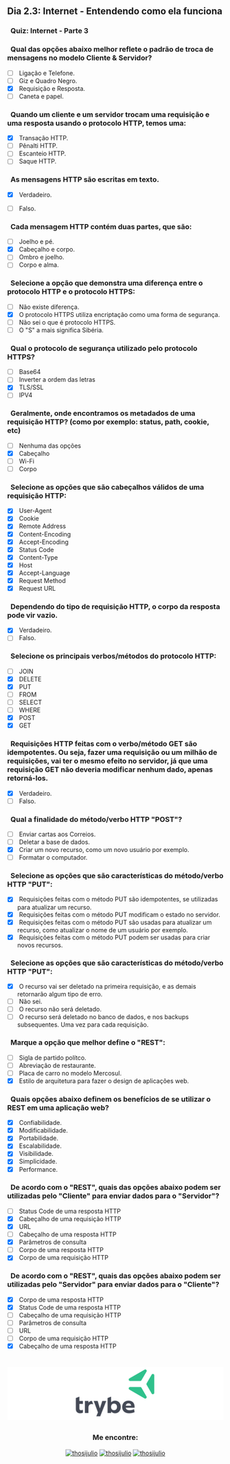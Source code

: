 ## Dia 2.3: Internet - Entendendo como ela funciona

### &nbsp; Quiz: Internet - Parte 3

### &nbsp; Qual das opções abaixo melhor reflete o padrão de troca de mensagens no modelo Cliente & Servidor?

- [ ] &nbsp;Ligação e Telefone.
- [ ] &nbsp;Giz e Quadro Negro.
- [x] &nbsp;Requisição e Resposta.
- [ ] &nbsp;Caneta e papel.

### &nbsp; Quando um cliente e um servidor trocam uma requisição e uma resposta usando o protocolo HTTP, temos uma:

- [x] &nbsp;Transação HTTP.
- [ ] &nbsp;Pênalti HTTP.
- [ ] &nbsp;Escanteio HTTP.
- [ ] &nbsp;Saque HTTP.

### &nbsp; As mensagens HTTP são escritas em texto.

- [x] &nbsp;Verdadeiro.
- [ ] &nbsp;Falso.


### &nbsp; Cada mensagem HTTP contém duas partes, que são:

- [ ] &nbsp;Joelho e pé.
- [x] &nbsp;Cabeçalho e corpo.
- [ ] &nbsp;Ombro e joelho.
- [ ] &nbsp;Corpo e alma.

### &nbsp; Selecione a opção que demonstra uma diferença entre o protocolo HTTP e o protocolo HTTPS:

- [ ] &nbsp;Não existe diferença.
- [x] &nbsp;O protocolo HTTPS utiliza encriptação como uma forma de segurança.
- [ ] &nbsp;Não sei o que é protocolo HTTPS.
- [ ] &nbsp;O "S" a mais significa Sibéria.

### &nbsp; Qual o protocolo de segurança utilizado pelo protocolo HTTPS?

- [ ] &nbsp;Base64
- [ ] &nbsp;Inverter a ordem das letras
- [x] &nbsp;TLS/SSL
- [ ] &nbsp;IPV4

### &nbsp; Geralmente, onde encontramos os metadados de uma requisição HTTP? (como por exemplo: status, path, cookie, etc)

- [ ] &nbsp;Nenhuma das opções
- [x] &nbsp;Cabeçalho
- [ ] &nbsp;Wi-Fi
- [ ] &nbsp;Corpo

### &nbsp; Selecione as opções que são cabeçalhos válidos de uma requisição HTTP:

- [x] &nbsp;User-Agent
- [x] &nbsp;Cookie
- [x] &nbsp;Remote Address
- [x] &nbsp;Content-Encoding
- [x] &nbsp;Accept-Encoding
- [x] &nbsp;Status Code
- [x] &nbsp;Content-Type
- [x] &nbsp;Host
- [x] &nbsp;Accept-Language
- [x] &nbsp;Request Method
- [x] &nbsp;Request URL

### &nbsp; Dependendo do tipo de requisição HTTP, o corpo da resposta pode vir vazio.

- [x] &nbsp;Verdadeiro.
- [ ] &nbsp;Falso.

### &nbsp; Selecione os principais verbos/métodos do protocolo HTTP:

- [ ] &nbsp;JOIN
- [x] &nbsp;DELETE
- [x] &nbsp;PUT
- [ ] &nbsp;FROM
- [ ] &nbsp;SELECT
- [ ] &nbsp;WHERE
- [x] &nbsp;POST
- [x] &nbsp;GET

### &nbsp; Requisições HTTP feitas com o verbo/método GET são idempotentes. Ou seja, fazer uma requisição ou um milhão de requisições, vai ter o mesmo efeito no servidor, já que uma requisição GET não deveria modificar nenhum dado, apenas retorná-los.

- [x] &nbsp;Verdadeiro.
- [ ] &nbsp;Falso.

### &nbsp; Qual a finalidade do método/verbo HTTP "POST"?

- [ ] &nbsp;Enviar cartas aos Correios.
- [ ] &nbsp;Deletar a base de dados.
- [x] &nbsp;Criar um novo recurso, como um novo usuário por exemplo.
- [ ] &nbsp;Formatar o computador.

### &nbsp; Selecione as opções que são características do método/verbo HTTP "PUT":

- [x] &nbsp;Requisições feitas com o método PUT são idempotentes, se utilizadas para atualizar um recurso.
- [x] &nbsp;Requisições feitas com o método PUT modificam o estado no servidor.
- [x] &nbsp;Requisições feitas com o método PUT são usadas para atualizar um recurso, como atualizar o nome de um usuário por exemplo.
- [x] &nbsp;Requisições feitas com o método PUT podem ser usadas para criar novos recursos.

### &nbsp; Selecione as opções que são características do método/verbo HTTP "PUT":

- [x] &nbsp;O recurso vai ser deletado na primeira requisição, e as demais retornarão algum tipo de erro.
- [ ] &nbsp;Não sei.
- [ ] &nbsp;O recurso não será deletado.
- [ ] &nbsp;O recurso será deletado no banco de dados, e nos backups subsequentes. Uma vez para cada requisição.

### &nbsp; Marque a opção que melhor define o "REST":

- [ ] &nbsp;Sigla de partido polítco.
- [ ] &nbsp;Abreviação de restaurante.
- [ ] &nbsp;Placa de carro no modelo Mercosul.
- [x] &nbsp;Estilo de arquitetura para fazer o design de aplicações web.

### &nbsp; Quais opções abaixo definem os benefícios de se utilizar o REST em uma aplicação web?

- [x] &nbsp;Confiabilidade.
- [x] &nbsp;Modificabilidade.
- [x] &nbsp;Portabilidade.
- [x] &nbsp;Escalabilidade.
- [x] &nbsp;Visibilidade.
- [x] &nbsp;Simplicidade.
- [x] &nbsp;Performance.

### &nbsp; De acordo com o "REST", quais das opções abaixo podem ser utilizadas pelo "Cliente" para enviar dados para o "Servidor"?

- [ ] &nbsp;Status Code de uma resposta HTTP
- [x] &nbsp;Cabeçalho de uma requisição HTTP
- [x] &nbsp;URL
- [ ] &nbsp;Cabeçalho de uma resposta HTTP
- [x] &nbsp;Parâmetros de consulta
- [ ] &nbsp;Corpo de uma resposta HTTP
- [x] &nbsp;Corpo de uma requisição HTTP

### &nbsp; De acordo com o "REST", quais das opções abaixo podem ser utilizadas pelo "Servidor" para enviar dados para o "Cliente"?

- [x] &nbsp;Corpo de uma resposta HTTP
- [x] &nbsp;Status Code de uma resposta HTTP
- [ ] &nbsp;Cabeçalho de uma requisição HTTP
- [ ] &nbsp;Parâmetros de consulta
- [ ] &nbsp;URL
- [ ] &nbsp;Corpo de uma requisição HTTP
- [x] &nbsp;Cabeçalho de uma resposta HTTP

<h1 align="center">
    <img alt="Trybe" src="https://github.com/thosijulio/trybe-projects/blob/main/trybe-logo.png"/>
</h1>
<h3 align=center>Me encontre:</h3>
<p align=center>
<a href="https://www.linkedin.com/in/thosijulio/" target="blank"><img align="center" src="https://cdn.jsdelivr.net/npm/simple-icons@3.0.1/icons/linkedin.svg" alt="thosijulio" height="20" width="20" /></a>
<a href="https://www.github.com/thosijulio/" target="blank"><img align="center" src="https://cdn.jsdelivr.net/npm/simple-icons@3.0.1/icons/github.svg" alt="thosijulio" height="20" width="20" /></a>
<a href="https://www.instagram.com/thosijulio" target="blank"><img align="center" src="https://cdn.jsdelivr.net/npm/simple-icons@3.0.1/icons/instagram.svg" alt="thosijulio" height="20" width="20" /></a>
</p>
